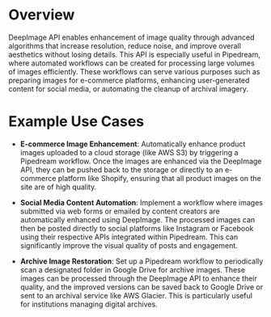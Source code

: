 # Overview

DeepImage API enables enhancement of image quality through advanced algorithms that increase resolution, reduce noise, and improve overall aesthetics without losing details. This API is especially useful in Pipedream, where automated workflows can be created for processing large volumes of images efficiently. These workflows can serve various purposes such as preparing images for e-commerce platforms, enhancing user-generated content for social media, or automating the cleanup of archival imagery.

# Example Use Cases

- **E-commerce Image Enhancement**: Automatically enhance product images uploaded to a cloud storage (like AWS S3) by triggering a Pipedream workflow. Once the images are enhanced via the DeepImage API, they can be pushed back to the storage or directly to an e-commerce platform like Shopify, ensuring that all product images on the site are of high quality.

- **Social Media Content Automation**: Implement a workflow where images submitted via web forms or emailed by content creators are automatically enhanced using DeepImage. The processed images can then be posted directly to social platforms like Instagram or Facebook using their respective APIs integrated within Pipedream. This can significantly improve the visual quality of posts and engagement.

- **Archive Image Restoration**: Set up a Pipedream workflow to periodically scan a designated folder in Google Drive for archive images. These images can be processed through the DeepImage API to enhance their quality, and the improved versions can be saved back to Google Drive or sent to an archival service like AWS Glacier. This is particularly useful for institutions managing digital archives.
